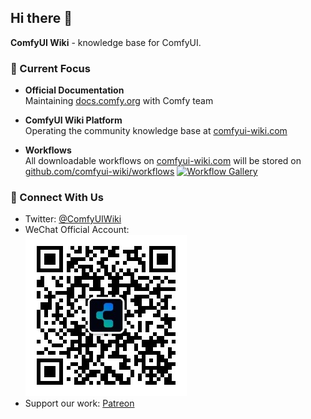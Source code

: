 ## Hi there 👋

**ComfyUI Wiki** - knowledge base for ComfyUI.

### 🚀 Current Focus
- **Official Documentation**  
  Maintaining [docs.comfy.org](https://docs.comfy.org/) with Comfy team

- **ComfyUI Wiki Platform**  
  Operating the community knowledge base at [comfyui-wiki.com](https://comfyui-wiki.com/)  

- **Workflows**  
  All downloadable workflows on [comfyui-wiki.com](https://comfyui-wiki.com/) will be stored on [github.com/comfyui-wiki/workflows](https://github.com/comfyui-wiki/workflows)
  [![Workflow Gallery](https://img.shields.io/badge/Explore_Workflows-COM-red?style=for-the-badge)](https://github.com/comfyui-wiki/workflows)

### 📲 Connect With Us
- Twitter: [@ComfyUIWiki](https://x.com/ComfyUIWiki) 
- WeChat Official Account:  
  ![QR Code](qrcode.jpg)
- Support our work: [Patreon](https://www.patreon.com/c/ComfyUIWiki)
